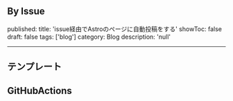 **By Issue**
---
published: 
title: 'issue経由でAstroのページに自動投稿をする'
showToc: false
draft: false
tags: ['blog']
category: Blog
description: 'null'

---

## テンプレート


## GitHubActions


